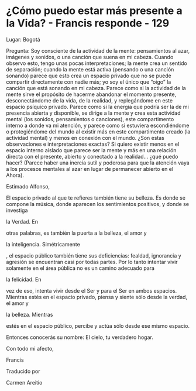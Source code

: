 # ¿Cómo puedo estar más presente a la Vida? - Francis responde - 129

Lugar: Bogot&aacute;

Pregunta: Soy consciente de la actividad de la mente: pensamientos al azar, im&aacute;genes y sonidos, o una canci&oacute;n que suena en mi cabeza. Cuando observo esto, tengo unas pocas interpretaciones; la mente crea un sentido de separaci&oacute;n; cuando la mente est&aacute; activa (pensando o una canci&oacute;n sonando) parece que esto crea un espacio privado que no se puede compartir directamente con nadie m&aacute;s; yo soy el &uacute;nico que &ldquo;oigo&rdquo; la canci&oacute;n que est&aacute; sonando en mi cabeza. Parece como si la actividad de la mente sirve el prop&oacute;sito de hacerme abandonar el momento presente, desconect&aacute;ndome de la vida, de la realidad, y repleg&aacute;ndome en este espacio ps&iacute;quico privado. Parece como si la energ&iacute;a que podr&iacute;a ser la de mi presencia abierta y disponible, se dirige a la mente y crea esta actividad mental (los sonidos, pensamientos o canciones), este compartimento interno a donde va mi atenci&oacute;n, y parece como si estuviera escondi&eacute;ndome o protegi&eacute;ndome del mundo al existir m&aacute;s en este compartimento creado (la actividad mental) y menos en conexi&oacute;n con el mundo. &iquest;Son estas observaciones e interpretaciones exactas? Si quiero existir menos en el espacio interno aislado que parece ser la mente y m&aacute;s en una relaci&oacute;n directa con el presente, abierto y conectado a la realidad&hellip; &iquest;qu&eacute; puedo hacer? (Parece haber una inercia sutil y poderosa para que la atenci&oacute;n vaya a los procesos mentales al azar en lugar de permanecer abierto en el Ahora).

Estimado Alfonso,

El espacio privado al que te refieres tambi&eacute;n tiene su belleza. Es donde se compone la m&uacute;sica, donde aparecen los sentimientos positivos, y donde se investiga 

la Verdad. En

 otras palabras, es tambi&eacute;n la puerta a la belleza, el amor y 

la inteligencia. Sim&eacute;tricamente

, el espacio p&uacute;blico tambi&eacute;n tiene sus deficiencias: fealdad, ignorancia y agresi&oacute;n se encuentran casi por todas partes. Por lo tanto intentar vivir solamente en el &aacute;rea p&uacute;blica no es un camino adecuado para 

la felicidad. En

 vez de eso, intenta vivir desde el Ser y para el Ser en ambos espacios. Mientras est&eacute;s en el espacio privado, piensa y siente s&oacute;lo desde la verdad, el amor y 

la belleza. Mientras

 est&eacute;s en el espacio p&uacute;blico, percibe y act&uacute;a s&oacute;lo desde ese mismo espacio.

Entonces conocer&aacute;s su nombre: El cielo, tu verdadero hogar.

Con todo mi afecto, 

Francis

Traducido por 

Carmen Areitio


